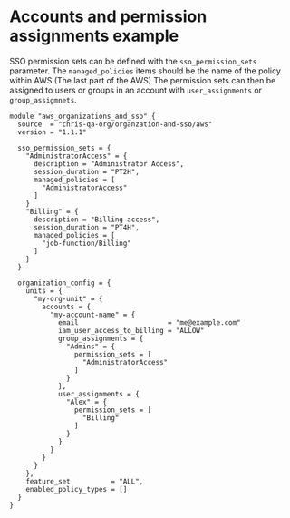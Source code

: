 # Accounts and permission assignments example

SSO permission sets can be defined with the `sso_permission_sets` parameter. The `managed_policies` items should be the name of the policy within AWS (The last part of the AWS)
The permission sets can then be assigned to users or groups in an account with `user_assignments` or `group_assigmnets`.

```
module "aws_organizations_and_sso" {
  source  = "chris-qa-org/organzation-and-sso/aws"
  version = "1.1.1"

  sso_permission_sets = {
    "AdministratorAccess" = {
      description = "Administrator Access",
      session_duration = "PT2H",
      managed_policies = [
        "AdministratorAccess"
      ]
    }
    "Billing" = {
      description = "Billing access",
      session_duration = "PT4H",
      managed_policies = [
        "job-function/Billing"
      ]
    }
  }

  organization_config = {
    units = {
      "my-org-unit" = {
        accounts = {
          "my-account-name" = {
            email                      = "me@example.com"
            iam_user_access_to_billing = "ALLOW"
            group_assignments = {
              "Admins" = {
                permission_sets = [
                  "AdministratorAccess"
                ]
              }
            },
            user_assignments = {
              "Alex" = {
                permission_sets = [
                  "Billing"
                ]
              }
            }
          }
        }
      }
    },
    feature_set          = "ALL",
    enabled_policy_types = []
  }
}
```
